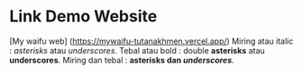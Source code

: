 # Link Demo Website
[My waifu web] (https://mywaifu-tutanakhmen.vercel.app/)
Miring atau italic : *asterisks* atau _underscores_.
Tebal atau bold : double **asterisks** atau __underscores__.
Miring dan tebal : **asterisks dan _underscores_**.
